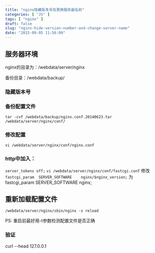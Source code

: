 ```yaml
---
title: "nginx隐藏版本号及更换服务器名称"
categories: [ "JS" ]
tags: [ "nginx" ]
draft: false
slug: "nginx-hide-version-number-and-change-server-name"
date: "2015-09-05 11:56:00"
---
```


## 服务器环境

nginx的目录为：/webdata/server/nginx

备份目录：/webdata/backup/

### 隐藏版本号
### 备份配置文件

`tar -cvf /webdata/backup/nginx.conf.20140623.tar /webdata/server/nginx/conf/`

### 修改配置
`vi /webdata/server/nginx/conf/nginx.conf`


<!--more-->


### http中加入：
`server_tokens off;`
`vi /webdata/server/nginx/conf/fastcgi.conf`
修改
`fastcgi_param  SERVER_SOFTWARE    nginx/$nginx_version;`
为
fastcgi_param  SERVER_SOFTWARE    nginx;
## 重新加载配置文件
`/webdata/server/nginx/sbin/nginx -s reload`

PS: 重启前最好用-t参数检测配置文件是否正确
### 验证

curl --head 127.0.0.1